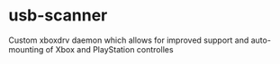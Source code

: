 # usb-scanner
Custom xboxdrv daemon which allows for improved support and auto-mounting of Xbox and PlayStation controlles
